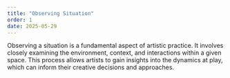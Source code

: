 ```yaml
---
title: "Observing Situation"
order: 1
date: 2025-05-29
---
```


Observing a situation is a fundamental aspect of artistic practice. It involves closely examining the environment,
context, and interactions within a given space. This process allows artists to gain insights into the dynamics at play,
which can inform their creative decisions and approaches.